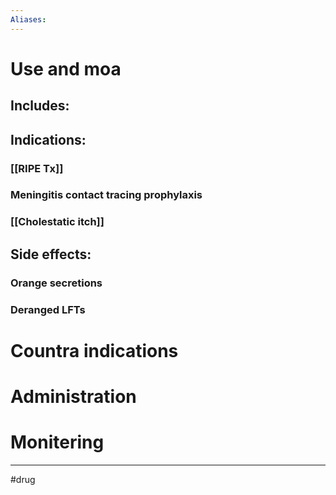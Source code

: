 ```yaml
---
Aliases:
---
```

# Use and moa
## Includes:
## Indications:
### [[RIPE Tx]]
### Meningitis contact tracing prophylaxis
### [[Cholestatic itch]]
## Side effects:
### Orange secretions
### Deranged LFTs
# Countra indications
# Administration 
# Monitering 

---
#drug 